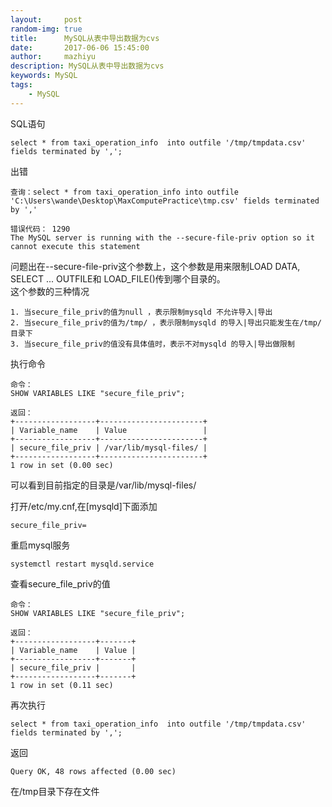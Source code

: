 ```yaml
---
layout:     post
random-img: true
title:      MySQL从表中导出数据为cvs
date:       2017-06-06 15:45:00
author:     mazhiyu
description: MySQL从表中导出数据为cvs
keywords: MySQL
tags:
    - MySQL
---
```


SQL语句

```
select * from taxi_operation_info  into outfile '/tmp/tmpdata.csv' fields terminated by ',';
```

出错

```
查询：select * from taxi_operation_info into outfile 'C:\Users\wande\Desktop\MaxComputePractice\tmp.csv' fields terminated by ','

错误代码： 1290
The MySQL server is running with the --secure-file-priv option so it cannot execute this statement

```
问题出在--secure-file-priv这个参数上，这个参数是用来限制LOAD DATA, SELECT ... OUTFILE和 LOAD_FILE()传到哪个目录的。  
这个参数的三种情况

    1. 当secure_file_priv的值为null ，表示限制mysqld 不允许导入|导出  
    2. 当secure_file_priv的值为/tmp/ ，表示限制mysqld 的导入|导出只能发生在/tmp/目录下  
    3. 当secure_file_priv的值没有具体值时，表示不对mysqld 的导入|导出做限制    

执行命令

```
命令：
SHOW VARIABLES LIKE "secure_file_priv";

返回：
+------------------+-----------------------+
| Variable_name    | Value                 |
+------------------+-----------------------+
| secure_file_priv | /var/lib/mysql-files/ |
+------------------+-----------------------+
1 row in set (0.00 sec)

```
可以看到目前指定的目录是/var/lib/mysql-files/ 

打开/etc/my.cnf,在[mysqld]下面添加

```
secure_file_priv=
```
重启mysql服务

```
systemctl restart mysqld.service 
```

查看secure_file_priv的值

```
命令：
SHOW VARIABLES LIKE "secure_file_priv";

返回：
+------------------+-------+
| Variable_name    | Value |
+------------------+-------+
| secure_file_priv |       |
+------------------+-------+
1 row in set (0.11 sec)

```
再次执行

```
select * from taxi_operation_info  into outfile '/tmp/tmpdata.csv' fields terminated by ',';
```
返回

```
Query OK, 48 rows affected (0.00 sec)
```
在/tmp目录下存在文件